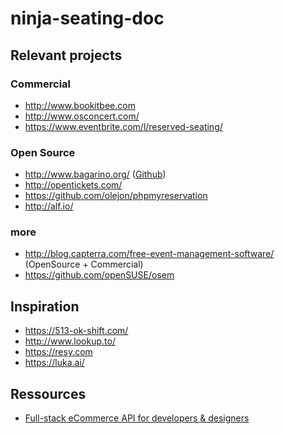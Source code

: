 # ninja-seating-doc

## Relevant projects
### Commercial
- http://www.bookitbee.com
- http://www.osconcert.com/
- https://www.eventbrite.com/l/reserved-seating/

### Open Source
- http://www.bagarino.org/ ([Github](https://github.com/NicolaOrritos/bagarino))
- http://opentickets.com/
- https://github.com/olejon/phpmyreservation
- http://alf.io/

### more
- http://blog.capterra.com/free-event-management-software/ (OpenSource + Commercial)
- https://github.com/openSUSE/osem

## Inspiration
- https://513-ok-shift.com/
- http://www.lookup.to/
- https://resy.com
- https://luka.ai/

## Ressources
- [Full-stack eCommerce API for developers & designers](http://commercejs.com/)
